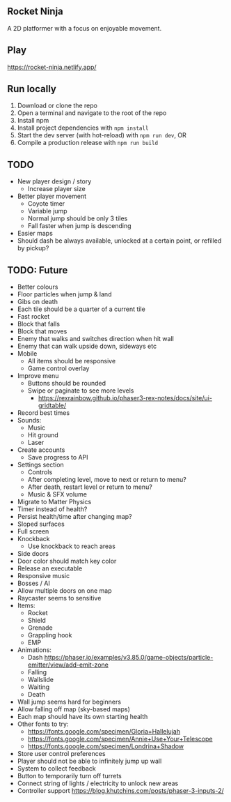 ## Rocket Ninja

A 2D platformer with a focus on enjoyable movement.  


## Play

https://rocket-ninja.netlify.app/


## Run locally

1. Download or clone the repo
2. Open a terminal and navigate to the root of the repo
3. Install npm
4. Install project dependencies with `npm install`
5. Start the dev server (with hot-reload) with `npm run dev`, OR
5. Compile a production release with `npm run build`


## TODO
- New player design / story
  - Increase player size
- Better player movement
  - Coyote timer
  - Variable jump
  - Normal jump should be only 3 tiles
  - Fall faster when jump is descending
- Easier maps
- Should dash be always available, unlocked at a certain point, or refilled by pickup?


## TODO: Future
- Better colours
- Floor particles when jump & land
- Gibs on death
- Each tile should be a quarter of a current tile
- Fast rocket
- Block that falls
- Block that moves
- Enemy that walks and switches direction when hit wall
- Enemy that can walk upside down, sideways etc
- Mobile
  - All items should be responsive
  - Game control overlay
- Improve menu
  - Buttons should be rounded
  - Swipe or paginate to see more levels
    - https://rexrainbow.github.io/phaser3-rex-notes/docs/site/ui-gridtable/
- Record best times
- Sounds:
  - Music
  - Hit ground
  - Laser
- Create accounts
  - Save progress to API
- Settings section
  - Controls
  - After completing level, move to next or return to menu?
  - After death, restart level or return to menu?
  - Music & SFX volume
- Migrate to Matter Physics
- Timer instead of health?
- Persist health/time after changing map?
- Sloped surfaces
- Full screen
- Knockback
  - Use knockback to reach areas
- Side doors
- Door color should match key color
- Release an executable
- Responsive music
- Bosses / AI
- Allow multiple doors on one map
- Raycaster seems to sensitive
- Items:
  - Rocket
  - Shield
  - Grenade
  - Grappling hook
  - EMP
- Animations:
  - Dash https://phaser.io/examples/v3.85.0/game-objects/particle-emitter/view/add-emit-zone
  - Falling
  - Wallslide
  - Waiting
  - Death
- Wall jump seems hard for beginners
- Allow falling off map (sky-based maps)
- Each map should have its own starting health
- Other fonts to try:
  - https://fonts.google.com/specimen/Gloria+Hallelujah
  - https://fonts.google.com/specimen/Annie+Use+Your+Telescope
  - https://fonts.google.com/specimen/Londrina+Shadow
- Store user control preferences
- Player should not be able to infinitely jump up wall
- System to collect feedback
- Button to temporarily turn off turrets
- Connect string of lights / electricity to unlock new areas
- Controller support https://blog.khutchins.com/posts/phaser-3-inputs-2/
